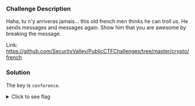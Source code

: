 ### Challenge Description 

Haha, tu n'y arriveras jamais... this old french men thinks he can troll us. He sends messages and messages again. Show him that you are awesome by breaking the message.

Link: https://github.com/SecurityValley/PublicCTFChallenges/tree/master/crypto/french

### Solution

The key is `conference`. 

<details>
  <summary>Click to see flag</summary> 
  
    SecVal{}

</details>
